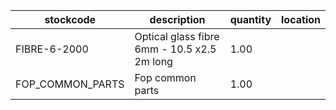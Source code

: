 |stockcode|description|quantity|location|
|---------|-----------|--------|--------|
|FIBRE-6-2000|Optical glass fibre 6mm - 10.5 x2.5 2m long|1.00||
|FOP_COMMON_PARTS|Fop common parts|1.00||
